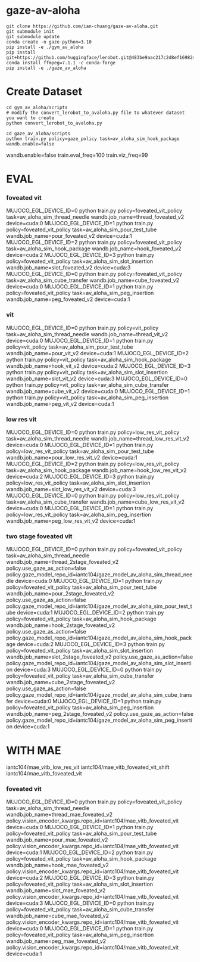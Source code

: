 # gaze-av-aloha

```
git clone https://github.com/ian-chuang/gaze-av-aloha.git
git submodule init
git submodule update
conda create -n gaze python=3.10
pip install -e ./gym_av_aloha
pip install git+https://github.com/huggingface/lerobot.git@483be9aac217c2d8ef16982490f22b2ad091ab46
conda install ffmpeg=7.1.1 -c conda-forge
pip install -e ./gaze_av_aloha
```

# Create Dataset

```
cd gym_av_aloha/scripts
# modify the convert_lerobot_to_avaloha.py file to whatever dataset you want to create
python convert_lerobot_to_avaloha.py
```

```
cd gaze_av_aloha/scripts
python train.py policy=gaze_policy task=av_aloha_sim_hook_package wandb.enable=false 
```

wandb.enable=false train.eval_freq=100 train.viz_freq=99

# EVAL

### foveated vit
MUJOCO_EGL_DEVICE_ID=0 python train.py policy=foveated_vit_policy task=av_aloha_sim_thread_needle wandb.job_name=thread_foveated_v2 device=cuda:0
MUJOCO_EGL_DEVICE_ID=1 python train.py policy=foveated_vit_policy task=av_aloha_sim_pour_test_tube wandb.job_name=pour_foveated_v2 device=cuda:1
MUJOCO_EGL_DEVICE_ID=2 python train.py policy=foveated_vit_policy task=av_aloha_sim_hook_package wandb.job_name=hook_foveated_v2 device=cuda:2
MUJOCO_EGL_DEVICE_ID=3 python train.py policy=foveated_vit_policy task=av_aloha_sim_slot_insertion wandb.job_name=slot_foveated_v2 device=cuda:3
MUJOCO_EGL_DEVICE_ID=0 python train.py policy=foveated_vit_policy task=av_aloha_sim_cube_transfer wandb.job_name=cube_foveated_v2 device=cuda:0
MUJOCO_EGL_DEVICE_ID=1 python train.py policy=foveated_vit_policy task=av_aloha_sim_peg_insertion wandb.job_name=peg_foveated_v2 device=cuda:1

### vit
MUJOCO_EGL_DEVICE_ID=0 python train.py policy=vit_policy task=av_aloha_sim_thread_needle wandb.job_name=thread_vit_v2 device=cuda:0
MUJOCO_EGL_DEVICE_ID=1 python train.py policy=vit_policy task=av_aloha_sim_pour_test_tube wandb.job_name=pour_vit_v2 device=cuda:1
MUJOCO_EGL_DEVICE_ID=2 python train.py policy=vit_policy task=av_aloha_sim_hook_package wandb.job_name=hook_vit_v2 device=cuda:2
MUJOCO_EGL_DEVICE_ID=3 python train.py policy=vit_policy task=av_aloha_sim_slot_insertion wandb.job_name=slot_vit_v2 device=cuda:3
MUJOCO_EGL_DEVICE_ID=0 python train.py policy=vit_policy task=av_aloha_sim_cube_transfer wandb.job_name=cube_vit_v2 device=cuda:0
MUJOCO_EGL_DEVICE_ID=1 python train.py policy=vit_policy task=av_aloha_sim_peg_insertion wandb.job_name=peg_vit_v2 device=cuda:1

### low res vit

MUJOCO_EGL_DEVICE_ID=0 python train.py policy=low_res_vit_policy task=av_aloha_sim_thread_needle wandb.job_name=thread_low_res_vit_v2 device=cuda:0
MUJOCO_EGL_DEVICE_ID=1 python train.py policy=low_res_vit_policy task=av_aloha_sim_pour_test_tube wandb.job_name=pour_low_res_vit_v2 device=cuda:1
MUJOCO_EGL_DEVICE_ID=2 python train.py policy=low_res_vit_policy task=av_aloha_sim_hook_package wandb.job_name=hook_low_res_vit_v2 device=cuda:2
MUJOCO_EGL_DEVICE_ID=3 python train.py policy=low_res_vit_policy task=av_aloha_sim_slot_insertion wandb.job_name=slot_low_res_vit_v2 device=cuda:3
MUJOCO_EGL_DEVICE_ID=0 python train.py policy=low_res_vit_policy task=av_aloha_sim_cube_transfer wandb.job_name=cube_low_res_vit_v2 device=cuda:0
MUJOCO_EGL_DEVICE_ID=1 python train.py policy=low_res_vit_policy task=av_aloha_sim_peg_insertion wandb.job_name=peg_low_res_vit_v2 device=cuda:1

### two stage foveated vit
MUJOCO_EGL_DEVICE_ID=0 python train.py policy=foveated_vit_policy task=av_aloha_sim_thread_needle wandb.job_name=thread_2stage_foveated_v2 policy.use_gaze_as_action=false policy.gaze_model_repo_id=iantc104/gaze_model_av_aloha_sim_thread_needle device=cuda:0
MUJOCO_EGL_DEVICE_ID=1 python train.py policy=foveated_vit_policy task=av_aloha_sim_pour_test_tube wandb.job_name=pour_2stage_foveated_v2 policy.use_gaze_as_action=false policy.gaze_model_repo_id=iantc104/gaze_model_av_aloha_sim_pour_test_tube device=cuda:1
MUJOCO_EGL_DEVICE_ID=2 python train.py policy=foveated_vit_policy task=av_aloha_sim_hook_package wandb.job_name=hook_2stage_foveated_v2 policy.use_gaze_as_action=false policy.gaze_model_repo_id=iantc104/gaze_model_av_aloha_sim_hook_package device=cuda:2
MUJOCO_EGL_DEVICE_ID=3 python train.py policy=foveated_vit_policy task=av_aloha_sim_slot_insertion wandb.job_name=slot_2stage_foveated_v2 policy.use_gaze_as_action=false policy.gaze_model_repo_id=iantc104/gaze_model_av_aloha_sim_slot_insertion device=cuda:3
MUJOCO_EGL_DEVICE_ID=0 python train.py policy=foveated_vit_policy task=av_aloha_sim_cube_transfer wandb.job_name=cube_2stage_foveated_v2 policy.use_gaze_as_action=false policy.gaze_model_repo_id=iantc104/gaze_model_av_aloha_sim_cube_transfer device=cuda:0
MUJOCO_EGL_DEVICE_ID=1 python train.py policy=foveated_vit_policy task=av_aloha_sim_peg_insertion wandb.job_name=peg_2stage_foveated_v2 policy.use_gaze_as_action=false policy.gaze_model_repo_id=iantc104/gaze_model_av_aloha_sim_peg_insertion device=cuda:1






# WITH MAE


iantc104/mae_vitb_low_res_vit
iantc104/mae_vitb_foveated_vit_shift
iantc104/mae_vitb_foveated_vit

### foveated vit
MUJOCO_EGL_DEVICE_ID=0 python train.py policy=foveated_vit_policy task=av_aloha_sim_thread_needle wandb.job_name=thread_mae_foveated_v2 policy.vision_encoder_kwargs.repo_id=iantc104/mae_vitb_foveated_vit device=cuda:0
MUJOCO_EGL_DEVICE_ID=1 python train.py policy=foveated_vit_policy task=av_aloha_sim_pour_test_tube wandb.job_name=pour_mae_foveated_v2 policy.vision_encoder_kwargs.repo_id=iantc104/mae_vitb_foveated_vit device=cuda:1
MUJOCO_EGL_DEVICE_ID=2 python train.py policy=foveated_vit_policy task=av_aloha_sim_hook_package wandb.job_name=hook_mae_foveated_v2 policy.vision_encoder_kwargs.repo_id=iantc104/mae_vitb_foveated_vit device=cuda:2
MUJOCO_EGL_DEVICE_ID=3 python train.py policy=foveated_vit_policy task=av_aloha_sim_slot_insertion wandb.job_name=slot_mae_foveated_v2 policy.vision_encoder_kwargs.repo_id=iantc104/mae_vitb_foveated_vit device=cuda:3
MUJOCO_EGL_DEVICE_ID=0 python train.py policy=foveated_vit_policy task=av_aloha_sim_cube_transfer wandb.job_name=cube_mae_foveated_v2 policy.vision_encoder_kwargs.repo_id=iantc104/mae_vitb_foveated_vit device=cuda:0
MUJOCO_EGL_DEVICE_ID=1 python train.py policy=foveated_vit_policy task=av_aloha_sim_peg_insertion wandb.job_name=peg_mae_foveated_v2 policy.vision_encoder_kwargs.repo_id=iantc104/mae_vitb_foveated_vit device=cuda:1
